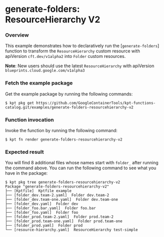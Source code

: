 # generate-folders: ResourceHierarchy V2

### Overview

This example demonstrates how to declaratively run the [`generate-folders`]
function to transform the `ResourceHierarchy` custom resource with
apiVersion `cft.dev/v1alpha2` into `Folder` custom resources.

**Note**: New users should use the latest `ResourceHierarchy` with
apiVersion `blueprints.cloud.google.com/v1alpha3`

### Fetch the example package

Get the example package by running the following commands:

```shell
$ kpt pkg get https://github.com/GoogleContainerTools/kpt-functions-catalog.git/examples/generate-folders-resourcehierarchy-v2
```

### Function invocation

Invoke the function by running the following command:

```shell
$ kpt fn render generate-folders-resourcehierarchy-v2
```

### Expected result

You will find 8 additional files whose names start with `folder_` after running
the command above. You can run the following command to see what you have in the
package:

```shell
$ kpt pkg tree generate-folders-resourcehierarchy-v2
Package "generate-folders-resourcehierarchy-v2"
├── [Kptfile]  Kptfile example
├── [folder_dev.team-2.yaml]  Folder dev.team-2
├── [folder_dev.team-one.yaml]  Folder dev.team-one
├── [folder_dev.yaml]  Folder dev
├── [folder_foo.bar.yaml]  Folder foo.bar
├── [folder_foo.yaml]  Folder foo
├── [folder_prod.team-2.yaml]  Folder prod.team-2
├── [folder_prod.team-one.yaml]  Folder prod.team-one
├── [folder_prod.yaml]  Folder prod
└── [resource-hierarchy.yaml]  ResourceHierarchy test-simple
```
